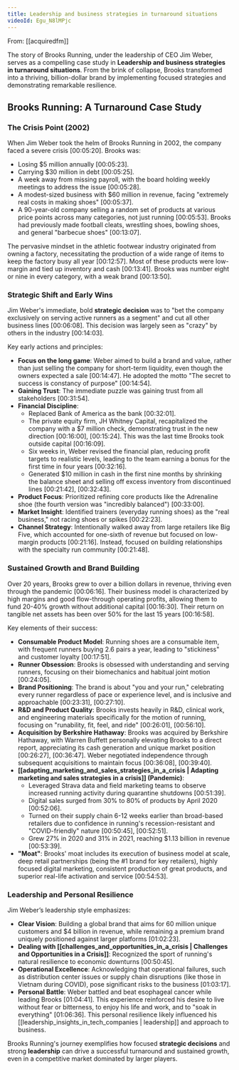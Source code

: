 ```yaml
---
title: Leadership and business strategies in turnaround situations
videoId: Egu_N8lMPjc
---
```


From: [[acquiredfm]] <br/> 

The story of Brooks Running, under the leadership of CEO Jim Weber, serves as a compelling case study in **Leadership and business strategies in turnaround situations**. From the brink of collapse, Brooks transformed into a thriving, billion-dollar brand by implementing focused strategies and demonstrating remarkable resilience.

## Brooks Running: A Turnaround Case Study

### The Crisis Point (2002)

When Jim Weber took the helm of Brooks Running in 2002, the company faced a severe crisis <a class="yt-timestamp" data-t="00:05:20">[00:05:20]</a>. Brooks was:
*   Losing $5 million annually <a class="yt-timestamp" data-t="00:05:23">[00:05:23]</a>.
*   Carrying $30 million in debt <a class="yt-timestamp" data-t="00:05:25">[00:05:25]</a>.
*   A week away from missing payroll, with the board holding weekly meetings to address the issue <a class="yt-timestamp" data-t="00:05:28">[00:05:28]</a>.
*   A modest-sized business with $60 million in revenue, facing "extremely real costs in making shoes" <a class="yt-timestamp" data-t="00:05:37">[00:05:37]</a>.
*   A 90-year-old company selling a random set of products at various price points across many categories, not just running <a class="yt-timestamp" data-t="00:05:53">[00:05:53]</a>. Brooks had previously made football cleats, wrestling shoes, bowling shoes, and general "barbecue shoes" <a class="yt-timestamp" data-t="00:13:07">[00:13:07]</a>.

The pervasive mindset in the athletic footwear industry originated from owning a factory, necessitating the production of a wide range of items to keep the factory busy all year <a class="yt-timestamp" data-t="00:12:57">[00:12:57]</a>. Most of these products were low-margin and tied up inventory and cash <a class="yt-timestamp" data-t="00:13:41">[00:13:41]</a>. Brooks was number eight or nine in every category, with a weak brand <a class="yt-timestamp" data-t="00:13:50">[00:13:50]</a>.

### Strategic Shift and Early Wins

Jim Weber's immediate, bold **strategic decision** was to "bet the company exclusively on serving active runners as a segment" and cut all other business lines <a class="yt-timestamp" data-t="00:06:08">[00:06:08]</a>. This decision was largely seen as "crazy" by others in the industry <a class="yt-timestamp" data-t="00:14:03">[00:14:03]</a>.

Key early actions and principles:
*   **Focus on the long game**: Weber aimed to build a brand and value, rather than just selling the company for short-term liquidity, even though the owners expected a sale <a class="yt-timestamp" data-t="00:14:47">[00:14:47]</a>. He adopted the motto "The secret to success is constancy of purpose" <a class="yt-timestamp" data-t="00:14:54">[00:14:54]</a>.
*   **Gaining Trust**: The immediate puzzle was gaining trust from all stakeholders <a class="yt-timestamp" data-t="00:31:54">[00:31:54]</a>.
*   **Financial Discipline**:
    *   Replaced Bank of America as the bank <a class="yt-timestamp" data-t="00:32:01">[00:32:01]</a>.
    *   The private equity firm, JH Whitney Capital, recapitalized the company with a $7 million check, demonstrating trust in the new direction <a class="yt-timestamp" data-t="00:16:00">[00:16:00]</a>, <a class="yt-timestamp" data-t="00:15:24">[00:15:24]</a>. This was the last time Brooks took outside capital <a class="yt-timestamp" data-t="00:16:09">[00:16:09]</a>.
    *   Six weeks in, Weber revised the financial plan, reducing profit targets to realistic levels, leading to the team earning a bonus for the first time in four years <a class="yt-timestamp" data-t="00:32:16">[00:32:16]</a>.
    *   Generated $10 million in cash in the first nine months by shrinking the balance sheet and selling off excess inventory from discontinued lines <a class="yt-timestamp" data-t="00:21:42">[00:21:42]</a>, <a class="yt-timestamp" data-t="00:32:43">[00:32:43]</a>.
*   **Product Focus**: Prioritized refining core products like the Adrenaline shoe (the fourth version was "incredibly balanced") <a class="yt-timestamp" data-t="00:33:00">[00:33:00]</a>.
*   **Market Insight**: Identified trainers (everyday running shoes) as the "real business," not racing shoes or spikes <a class="yt-timestamp" data-t="00:22:23">[00:22:23]</a>.
*   **Channel Strategy**: Intentionally walked away from large retailers like Big Five, which accounted for one-sixth of revenue but focused on low-margin products <a class="yt-timestamp" data-t="00:21:16">[00:21:16]</a>. Instead, focused on building relationships with the specialty run community <a class="yt-timestamp" data-t="00:21:48">[00:21:48]</a>.

### Sustained Growth and Brand Building

Over 20 years, Brooks grew to over a billion dollars in revenue, thriving even through the pandemic <a class="yt-timestamp" data-t="00:06:16">[00:06:16]</a>. Their business model is characterized by high margins and good flow-through operating profits, allowing them to fund 20-40% growth without additional capital <a class="yt-timestamp" data-t="00:16:30">[00:16:30]</a>. Their return on tangible net assets has been over 50% for the last 15 years <a class="yt-timestamp" data-t="00:16:58">[00:16:58]</a>.

Key elements of their success:
*   **Consumable Product Model**: Running shoes are a consumable item, with frequent runners buying 2.6 pairs a year, leading to "stickiness" and customer loyalty <a class="yt-timestamp" data-t="00:17:51">[00:17:51]</a>.
*   **Runner Obsession**: Brooks is obsessed with understanding and serving runners, focusing on their biomechanics and habitual joint motion <a class="yt-timestamp" data-t="00:24:05">[00:24:05]</a>.
*   **Brand Positioning**: The brand is about "you and your run," celebrating every runner regardless of pace or experience level, and is inclusive and approachable <a class="yt-timestamp" data-t="00:23:31">[00:23:31]</a>, <a class="yt-timestamp" data-t="00:27:10">[00:27:10]</a>.
*   **R&D and Product Quality**: Brooks invests heavily in R&D, clinical work, and engineering materials specifically for the motion of running, focusing on "runability, fit, feel, and ride" <a class="yt-timestamp" data-t="00:26:01">[00:26:01]</a>, <a class="yt-timestamp" data-t="00:56:10">[00:56:10]</a>.
*   **Acquisition by Berkshire Hathaway**: Brooks was acquired by Berkshire Hathaway, with Warren Buffett personally elevating Brooks to a direct report, appreciating its cash generation and unique market position <a class="yt-timestamp" data-t="00:26:27">[00:26:27]</a>, <a class="yt-timestamp" data-t="00:36:47">[00:36:47]</a>. Weber negotiated independence through subsequent acquisitions to maintain focus <a class="yt-timestamp" data-t="00:36:08">[00:36:08]</a>, <a class="yt-timestamp" data-t="00:39:40">[00:39:40]</a>.
*   **[[adapting_marketing_and_sales_strategies_in_a_crisis | Adapting marketing and sales strategies in a crisis]] (Pandemic)**:
    *   Leveraged Strava data and field marketing teams to observe increased running activity during quarantine shutdowns <a class="yt-timestamp" data-t="00:51:39">[00:51:39]</a>.
    *   Digital sales surged from 30% to 80% of products by April 2020 <a class="yt-timestamp" data-t="00:52:06">[00:52:06]</a>.
    *   Turned on their supply chain 6-12 weeks earlier than broad-based retailers due to confidence in running's recession-resistant and "COVID-friendly" nature <a class="yt-timestamp" data-t="00:50:45">[00:50:45]</a>, <a class="yt-timestamp" data-t="00:52:51">[00:52:51]</a>.
    *   Grew 27% in 2020 and 31% in 2021, reaching $1.13 billion in revenue <a class="yt-timestamp" data-t="00:53:39">[00:53:39]</a>.
*   **"Moat"**: Brooks' moat includes its execution of business model at scale, deep retail partnerships (being the #1 brand for key retailers), highly focused digital marketing, consistent production of great products, and superior real-life activation and service <a class="yt-timestamp" data-t="00:54:53">[00:54:53]</a>.

### Leadership and Personal Resilience

Jim Weber’s leadership style emphasizes:
*   **Clear Vision**: Building a global brand that aims for 60 million unique customers and $4 billion in revenue, while remaining a premium brand uniquely positioned against larger platforms <a class="yt-timestamp" data-t="01:02:23">[01:02:23]</a>.
*   **Dealing with [[challenges_and_opportunities_in_a_crisis | Challenges and Opportunities in a Crisis]]**: Recognized the sport of running's natural resilience to economic downturns <a class="yt-timestamp" data-t="00:50:45">[00:50:45]</a>.
*   **Operational Excellence**: Acknowledging that operational failures, such as distribution center issues or supply chain disruptions (like those in Vietnam during COVID), pose significant risks to the business <a class="yt-timestamp" data-t="01:03:17">[01:03:17]</a>.
*   **Personal Battle**: Weber battled and beat esophageal cancer while leading Brooks <a class="yt-timestamp" data-t="01:04:41">[01:04:41]</a>. This experience reinforced his desire to live without fear or bitterness, to enjoy his life and work, and to "soak in everything" <a class="yt-timestamp" data-t="01:06:36">[01:06:36]</a>. This personal resilience likely influenced his [[leadership_insights_in_tech_companies | leadership]] and approach to business.

Brooks Running's journey exemplifies how focused **strategic decisions** and strong **leadership** can drive a successful turnaround and sustained growth, even in a competitive market dominated by larger players.